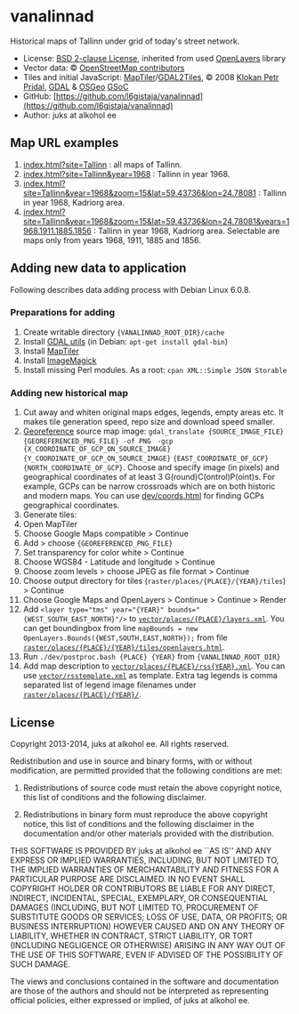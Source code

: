# vanalinnad

Historical maps of Tallinn under grid of today's street network.

* License: [BSD 2-clause License](http://openlayers.org/dev/license.txt), inherited from used [OpenLayers](http://openlayers.org) library
* Vector data: © [OpenStreetMap contributors](http://www.openstreetmap.org/copyright)
* Tiles and initial JavaScript: [MapTiler](http://www.maptiler.org/)/[GDAL2Tiles](http://www.klokan.cz/projects/gdal2tiles/), © 2008 [Klokan Petr Pridal](http://www.klokan.cz/), [GDAL](http://www.gdal.org/) & [OSGeo](http://www.osgeo.org/) [GSoC](http://code.google.com/soc/)
* GitHub: [https://github.com/l6gistaja/vanalinnad](https://github.com/l6gistaja/vanalinnad)
* Author: juks at alkohol ee

## Map URL examples

1. [index.html?site=Tallinn](index.html?site=Tallinn) : all maps of Tallinn.
1. [index.html?site=Tallinn&year=1968](index.html?site=Tallinn&year=1968) : Tallinn in year 1968.
1. [index.html?site=Tallinn&year=1968&zoom=15&lat=59.43736&lon=24.78081](index.html?site=Tallinn&year=1968&zoom=15&lat=59.43736&lon=24.78081) : Tallinn in year 1968, Kadriorg area.
1. [index.html?site=Tallinn&year=1968&zoom=15&lat=59.43736&lon=24.78081&years=1968.1911.1885.1856](index.html?site=Tallinn&year=1968&zoom=15&lat=59.43736&lon=24.78081&years=1968.1911.1885.1856) : Tallinn in year 1968, Kadriorg area. Selectable are maps only from years 1968, 1911, 1885 and 1856.

## Adding new data to application

Following describes data adding process with Debian Linux 6.0.8.

### Preparations for adding

1. Create writable directory ```{VANALINNAD_ROOT_DIR}/cache```
1. Install [GDAL utils](http://www.gdal.org/) (in Debian: ```apt-get install gdal-bin```)
1. Install [MapTiler](http://www.maptiler.org/)
1. Install [ImageMagick](http://www.imagemagick.org)
1. Install missing Perl modules. As a root: ```cpan XML::Simple JSON Storable```

### Adding new historical map

1. Cut away and whiten original maps edges, legends, empty areas etc. It makes tile generation speed, repo size and download speed smaller.
1. [Georeference](https://github.com/l6gistaja/vanalinnad/blob/master/raster/places/Tallinn/1968/gdal.txt) source map image: ```gdal_translate {SOURCE_IMAGE_FILE}  {GEOREFERENCED_PNG_FILE} -of PNG ``` ```-gcp {X_COORDINATE_OF_GCP_ON_SOURCE_IMAGE} {Y_COORDINATE_OF_GCP_ON_SOURCE_IMAGE}``` ```{EAST_COORDINATE_OF_GCP} {NORTH_COORDINATE_OF_GCP}```. Choose and specify image (in pixels) and geographical coordinates of at least 3 G(round)C(ontrol)P(oint)s. For example, GCPs can be narrow crossroads which are on both historic and modern maps. You can use [dev/coords.html](dev/coords.html) for finding GCPs geographical coordinates.
1. Generate tiles: 
 1. Open MapTiler 
 1. Choose Google Maps compatible > Continue
 1. Add > choose ```{GEOREFERENCED_PNG_FILE}```
 1. Set transparency for color white > Continue
 1. Choose WGS84 - Latitude and longitude  > Continue
 1. Choose zoom levels > choose JPEG as file format > Continue
 1. Choose output directory for tiles (```raster/places/{PLACE}/{YEAR}/tiles```) > Continue
 1. Choose Google Maps and OpenLayers > Continue > Continue > Render
1. Add ```<layer type="tms" year="{YEAR}" bounds="{WEST_SOUTH_EAST_NORTH}"/>``` to [```vector/places/{PLACE}/layers.xml```](https://github.com/l6gistaja/vanalinnad/blob/master/vector/places/Tallinn/layers.xml). You can get boundingbox from line ```mapBounds = new OpenLayers.Bounds({WEST,SOUTH,EAST,NORTH});``` from file [```raster/places/{PLACE}/{YEAR}/tiles/openlayers.html```](https://github.com/l6gistaja/vanalinnad/blob/master/raster/places/Tallinn/1968/tiles/openlayers.html).
1. Run ```./dev/postproc.bash {PLACE} {YEAR}``` from ```{VANALINNAD_ROOT_DIR}```
1. Add map description to [```vector/places/{PLACE}/rss{YEAR}.xml```](https://github.com/l6gistaja/vanalinnad/blob/master/vector/places/Tallinn/rss1968.xml). You can use [```vector/rsstemplate.xml```](https://github.com/l6gistaja/vanalinnad/blob/master/vector/rsstemplate.xml) as template. Extra tag legends is comma separated list of legend image filenames under [```raster/places/{PLACE}/{YEAR}/```](https://github.com/l6gistaja/vanalinnad/tree/master/raster/places/Tallinn/1968).

License
-------

Copyright 2013-2014, juks at alkohol ee. All rights reserved.

Redistribution and use in source and binary forms, with or without modification,
are permitted provided that the following conditions are met:

 1. Redistributions of source code must retain the above copyright notice, this
list of conditions and the following disclaimer.

 2. Redistributions in binary form must reproduce the above copyright notice,
this list of conditions and the following disclaimer in the documentation and/or
other materials provided with the distribution.

THIS SOFTWARE IS PROVIDED BY juks at alkohol ee ``AS IS'' AND ANY EXPRESS
OR IMPLIED WARRANTIES, INCLUDING, BUT NOT LIMITED TO, THE IMPLIED WARRANTIES OF
MERCHANTABILITY AND FITNESS FOR A PARTICULAR PURPOSE ARE DISCLAIMED. IN NO EVENT
SHALL COPYRIGHT HOLDER OR CONTRIBUTORS BE LIABLE FOR ANY DIRECT, INDIRECT,
INCIDENTAL, SPECIAL, EXEMPLARY, OR CONSEQUENTIAL DAMAGES (INCLUDING, BUT NOT
LIMITED TO, PROCUREMENT OF SUBSTITUTE GOODS OR SERVICES; LOSS OF USE, DATA, OR
PROFITS; OR BUSINESS INTERRUPTION) HOWEVER CAUSED AND ON ANY THEORY OF
LIABILITY, WHETHER IN CONTRACT, STRICT LIABILITY, OR TORT (INCLUDING NEGLIGENCE
OR OTHERWISE) ARISING IN ANY WAY OUT OF THE USE OF THIS SOFTWARE, EVEN IF
ADVISED OF THE POSSIBILITY OF SUCH DAMAGE.

The views and conclusions contained in the software and documentation are those
of the authors and should not be interpreted as representing official policies,
either expressed or implied, of juks at alkohol ee.
